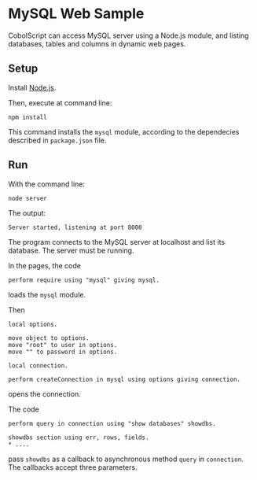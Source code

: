 # MySQL Web Sample

CobolScript can access MySQL server using a Node.js module, 
and listing databases, tables and columns in dynamic web pages.

## Setup

Install [Node.js](http://nodejs.org).

Then, execute at command line:
```
npm install
```

This command installs the `mysql` module, according to the dependecies described in `package.json` file.

## Run

With the command line:
```
node server
```

The output:
```
Server started, listening at port 8000
```

The program connects to the MySQL server at localhost and list its database. The server must be running.

In the pages, the code
```
perform require using "mysql" giving mysql.
```
loads the `mysql` module.

Then
```
local options.

move object to options.
move "root" to user in options.
move "" to password in options.

local connection.

perform createConnection in mysql using options giving connection.
```
opens the connection.

The code
```
perform query in connection using "show databases" showdbs.

showdbs section using err, rows, fields.
* ....
```
pass `showdbs` as a callback to asynchronous method `query` in `connection`. The callbacks accept three parameters.


